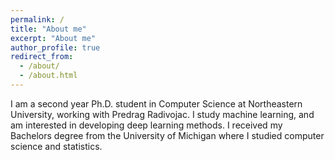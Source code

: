 ```yaml
---
permalink: /
title: "About me"
excerpt: "About me"
author_profile: true
redirect_from: 
  - /about/
  - /about.html
---
```


I am a second year Ph.D. student in Computer Science at Northeastern University, working with Predrag Radivojac. I study machine learning, and am interested in developing deep learning methods. I received my Bachelors degree from the University of Michigan where I studied computer science and statistics.